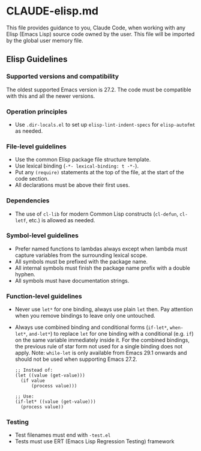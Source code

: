 # CLAUDE-elisp.md

This file provides guidance to you, Claude Code, when working with any Elisp
(Emacs Lisp) source code owned by the user. This file will be imported by the
global user memory file.

## Elisp Guidelines

### Supported versions and compatibility

The oldest supported Emacs version is 27.2. The code must be compatible with
this and all the newer versions.

### Operation principles

- Use `.dir-locals.el` to set up `elisp-lint-indent-specs` for `elisp-autofmt`
  as needed.

### File-level guidelines

- Use the common Elisp package file structure template.
- Use lexical binding (`-*- lexical-binding: t -*-`).
- Put any `(require)` statements at the top of the file, at the start of the
  code section.
- All declarations must be above their first uses.

### Dependencies

- The use of `cl-lib` for modern Common Lisp constructs (`cl-defun`, `cl-letf`,
  etc.) is allowed as needed.

### Symbol-level guidelines

- Prefer named functions to lambdas always except when lambda must capture
  variables from the surrounding lexical scope.
- All symbols must be prefixed with the package name.
- All internal symbols must finish the package name prefix with a double hyphen.
- All symbols must have documentation strings.

### Function-level guidelines

- Never use `let*` for one binding, always use plain `let` then. Pay attention
  when you remove bindings to leave only one untouched.
- Always use combined binding and conditional forms (`if-let*`, `when-let*`,
  `and-let*`) to replace `let` for one binding with a conditional (e.g. `if`)
  on the same variable immediately inside it. For the combined bindings, the
  previous rule of star form not used for a single binding does not apply.
  Note: `while-let` is only available from Emacs 29.1 onwards and should not
  be used when supporting Emacs 27.2.

  ```elisp
  ;; Instead of:
  (let ((value (get-value)))
    (if value
        (process value)))

  ;; Use:
  (if-let* ((value (get-value)))
    (process value))
  ```

### Testing

- Test filenames must end with `-test.el`
- Tests must use ERT (Emacs Lisp Regression Testing) framework
